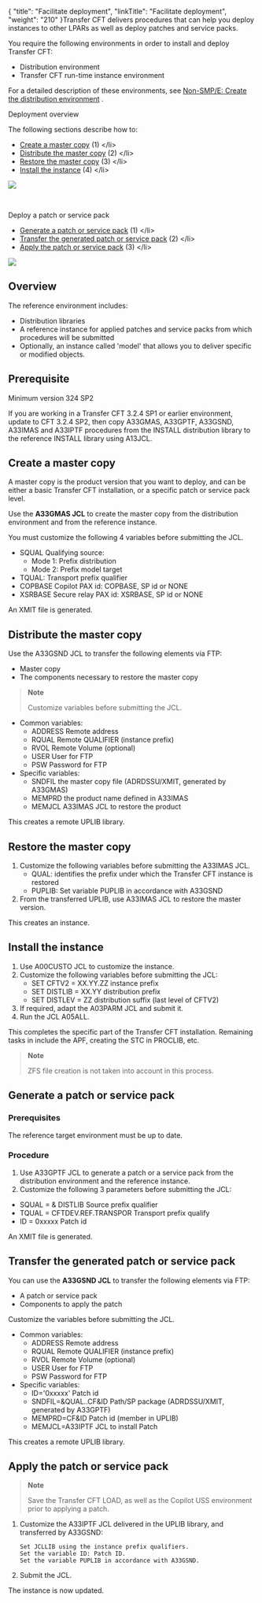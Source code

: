 {
    "title": "Facilitate deployment",
    "linkTitle": "Facilitate deployment",
    "weight": "210"
}Transfer CFT delivers procedures that can help you deploy instances to other LPARs as well as deploy patches and service packs.

You require the following environments in order to install and deploy Transfer CFT:

- Distribution environment
- Transfer CFT run-time instance environment

For a detailed description of these environments, see <a href="../../overview_install_zos/distribution_environment_installation" class="MCXref xref">Non-SMP/E: Create the distribution environment</a> .

Deployment overview

The following sections describe how to:

- [Create a master copy](#Create) (1)
    &lt;/li>
- [Distribute the master copy](#Distribu) (2)
    &lt;/li>
- [Restore the master copy](#Restore) (3)
    &lt;/li>
- [Install the instance](#Install) (4)
    &lt;/li>

![]($1)

 

Deploy a patch or service pack

- [Generate a patch or service pack](#Generate) (1)
    &lt;/li>
- [Transfer the generated patch or service pack](#Transfer) (2)
    &lt;/li>
- [Apply the patch or service pack](#Apply) (3)
    &lt;/li>

![]($1)

## Overview

The reference environment includes:

- Distribution libraries
- A reference instance for applied patches and service packs from which procedures will be submitted
- Optionally, an instance called 'model' that allows you to deliver specific or modified objects.

## Prerequisite

Minimum version 324 SP2

If you are working in a Transfer CFT 3.2.4 SP1 or earlier environment, update to CFT 3.2.4 SP2, then copy A33GMAS, A33GPTF, A33GSND, A33IMAS and A33IPTF procedures from the INSTALL distribution library to the reference INSTALL library using A13JCL.

<span id="Create"></span>

## Create a master copy

A master copy is the product version that you want to deploy, and can be either a basic Transfer CFT installation, or a specific patch or service pack level.

Use the **A33GMAS JCL** to create the master copy from the distribution environment and from the reference instance.

You must customize the following 4 variables before submitting the JCL.

- SQUAL Qualifying source:
    -   Mode 1: Prefix distribution
    -   Mode 2: Prefix model target
- TQUAL: Transport prefix qualifier
- COPBASE Copilot PAX id: COPBASE, SP id or NONE
- XSRBASE Secure relay PAX id: XSRBASE, SP id or NONE

An XMIT file is generated.

<span id="Distribu"></span>

## Distribute the master copy

Use the A33GSND JCL to transfer the following elements via FTP:

- Master copy
- The components necessary to restore the master copy

> **Note**
>
> Customize variables before submitting the JCL.

- Common variables:
    -   ADDRESS Remote address
    -   RQUAL Remote QUALIFIER (instance prefix)
    -   RVOL Remote Volume (optional)
    -   USER User for FTP
    -   PSW Password for FTP
- Specific variables:
    -   SNDFIL the master copy file (ADRDSSU/XMIT, generated by A33GMAS)
    -   MEMPRD the product name defined in A33IMAS
    -   MEMJCL A33IMAS JCL to restore the product

This creates a remote UPLIB library.

<span id="Restore"></span>

## Restore the master copy

1. Customize the following variables before submitting the A33IMAS JCL.
    -   QUAL: identifies the prefix under which the Transfer CFT instance is restored
    -   PUPLIB: Set variable PUPLIB in accordance with A33GSND
1. From the transferred UPLIB, use A33IMAS JCL to restore the master version.

This creates an instance.

<span id="Install"></span>

## Install the instance

1. Use A00CUSTO JCL to customize the instance.
1. Customize the following variables before submitting the JCL:
    -   SET CFTV2 = XX.YY.ZZ instance prefix
    -   SET DISTLIB = XX.YY distribution prefix
    -   SET DISTLEV = ZZ distribution suffix (last level of CFTV2)
1. If required, adapt the A03PARM JCL and submit it.
1. Run the JCL A05ALL.

This completes the specific part of the Transfer CFT installation. Remaining tasks in include the APF, creating the STC in PROCLIB, etc.

> **Note**
>
> ZFS file creation is not taken into account in this process.

<span id="Generate"></span>

## Generate a patch or service pack

### Prerequisites

The reference target environment must be up to date.

### Procedure

1. Use A33GPTF JCL to generate a patch or a service pack from the distribution environment and the reference instance.
1. Customize the following 3 parameters before submitting the JCL:

- SQUAL = & DISTLIB Source prefix qualifier
- TQUAL = CFTDEV.REF.TRANSPOR Transport prefix qualify
- ID = 0xxxxx Patch id

An XMIT file is generated.

<span id="Transfer"></span>

## Transfer the generated patch or service pack

You can use the **A33GSND JCL** to transfer the following elements via FTP:

- A patch or service pack
- Components to apply the patch

Customize the variables before submitting the JCL.

- Common variables:
    -   ADDRESS Remote address
    -   RQUAL Remote QUALIFIER (instance prefix)
    -   RVOL Remote Volume (optional)
    -   USER User for FTP
    -   PSW Password for FTP
- Specific variables:
    -   ID='0xxxxx' Patch id
    -   SNDFIL=&QUAL..CF&ID Path/SP package (ADRDSSU/XMIT, generated by A33GPTF)
    -   MEMPRD=CF&ID Patch id (member in UPLIB)
    -   MEMJCL=A33IPTF JCL to install Patch

This creates a remote UPLIB library.

<span id="Apply"></span>

## Apply the patch or service pack

> **Note**
>
> Save the Transfer CFT LOAD, as well as the Copilot USS environment prior to applying a patch.

1. Customize the A33IPTF JCL delivered in the UPLIB library, and transferred by A33GSND:  
    ```
    Set JCLLIB using the instance prefix qualifiers.
    Set the variable ID: Patch ID.
    Set the variable PUPLIB in accordance with A33GSND.
    ```
1. Submit the JCL.

The instance is now updated.
